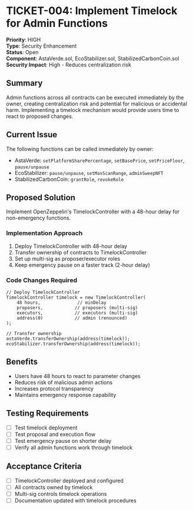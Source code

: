 # TICKET-004: Implement Timelock for Admin Functions

**Priority**: HIGH  
**Type**: Security Enhancement  
**Status**: Open  
**Component**: AstaVerde.sol, EcoStabilizer.sol, StabilizedCarbonCoin.sol  
**Security Impact**: High - Reduces centralization risk  

## Summary
Admin functions across all contracts can be executed immediately by the owner, creating centralization risk and potential for malicious or accidental harm. Implementing a timelock mechanism would provide users time to react to proposed changes.

## Current Issue
The following functions can be called immediately by owner:
- AstaVerde: `setPlatformSharePercentage`, `setBasePrice`, `setPriceFloor`, `pause/unpause`
- EcoStabilizer: `pause/unpause`, `setMaxScanRange`, `adminSweepNFT`
- StabilizedCarbonCoin: `grantRole`, `revokeRole`

## Proposed Solution
Implement OpenZeppelin's TimelockController with a 48-hour delay for non-emergency functions.

### Implementation Approach
1. Deploy TimelockController with 48-hour delay
2. Transfer ownership of contracts to TimelockController
3. Set up multi-sig as proposer/executor roles
4. Keep emergency pause on a faster track (2-hour delay)

### Code Changes Required

```solidity
// Deploy TimelockController
TimelockController timelock = new TimelockController(
    48 hours,              // minDelay
    proposers,            // proposers (multi-sig)
    executors,            // executors (multi-sig)
    address(0)            // admin (renounced)
);

// Transfer ownership
astaVerde.transferOwnership(address(timelock));
ecoStabilizer.transferOwnership(address(timelock));
```

## Benefits
- Users have 48 hours to react to parameter changes
- Reduces risk of malicious admin actions
- Increases protocol transparency
- Maintains emergency response capability

## Testing Requirements
- [ ] Test timelock deployment
- [ ] Test proposal and execution flow
- [ ] Test emergency pause on shorter delay
- [ ] Verify all admin functions work through timelock

## Acceptance Criteria
- [ ] TimelockController deployed and configured
- [ ] All contracts owned by timelock
- [ ] Multi-sig controls timelock operations
- [ ] Documentation updated with timelock procedures